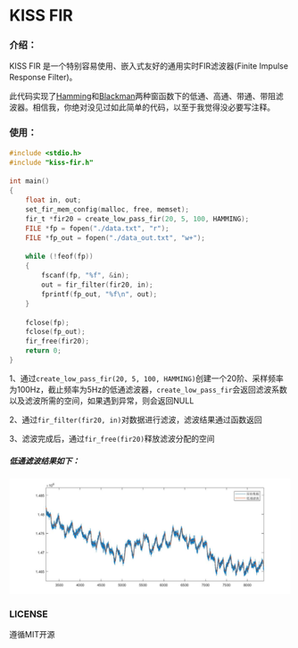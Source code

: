 # KISS FIR

### 介绍：

KISS FIR 是一个特别容易使用、嵌入式友好的通用实时FIR滤波器(Finite Impulse Response Filter)。

此代码实现了<u>Hamming</u>和<u>Blackman</u>两种窗函数下的低通、高通、带通、带阻滤波器。相信我，你绝对没见过如此简单的代码，以至于我觉得没必要写注释。

### 使用：

```c
#include <stdio.h>
#include "kiss-fir.h"

int main()
{
    float in, out;
    set_fir_mem_config(malloc, free, memset);
    fir_t *fir20 = create_low_pass_fir(20, 5, 100, HAMMING);
    FILE *fp = fopen("./data.txt", "r");
    FILE *fp_out = fopen("./data_out.txt", "w+");

    while (!feof(fp))
    {
        fscanf(fp, "%f", &in);
        out = fir_filter(fir20, in);
        fprintf(fp_out, "%f\n", out);
    }

    fclose(fp);
    fclose(fp_out);
    fir_free(fir20);
    return 0;
}
```

1、通过`create_low_pass_fir(20, 5, 100, HAMMING)`创建一个20阶、采样频率为100Hz，截止频率为5Hz的低通滤波器，`create_low_pass_fir`会返回滤波系数以及滤波所需的空间，如果遇到异常，则会返回NULL

2、通过`fir_filter(fir20, in)`对数据进行滤波，滤波结果通过函数返回

3、滤波完成后，通过`fir_free(fir20)`释放滤波分配的空间

##### 低通滤波结果如下：

![lowpass-zh](./lowpass-zh.jpg)



### LICENSE

遵循MIT开源